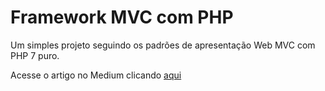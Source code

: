 # Framework MVC com PHP
Um simples projeto seguindo os padrões de apresentação Web MVC com PHP 7 puro.

Acesse o artigo no Medium clicando <a href="https://medium.com/@jardelgoncalves/construindo-um-simples-framework-mvc-com-php-349e9cacbeb1">aqui</a>
